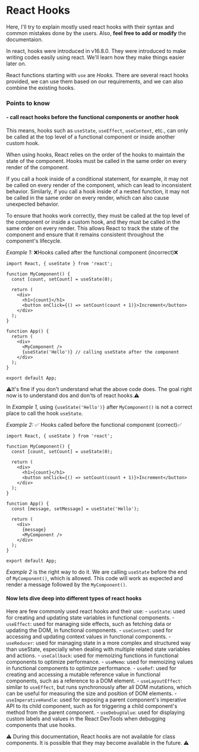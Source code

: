 # React Hooks

Here, I'll try to explain mostly used react hooks with their syntax and common mistakes done by the users. Also, <b>feel free to add or modify</b> the documentaion.

In react, hooks were introduced in v16.8.0. They were introduced to make writing codes easily using react. We'll learn how they make things easier later on.

React functions starting with `use` are <i>Hooks.</i> There are several react hooks provided, we can use them based on our requirements, and we can also combine the existing hooks.

### Points to know

#### - call react hooks before the functional components or another hook

This means, hooks such as `useState`, `useEffect`, `useContext`, etc., can only be called at the top level of a functional component or inside another custom hook.

When using hooks, React relies on the order of the hooks to maintain the state of the component. Hooks must be called in the same order on every render of the component.

If you call a hook inside of a conditional statement, for example, it may not be called on every render of the component, which can lead to inconsistent behavior. Similarly, if you call a hook inside of a nested function, it may not be called in the same order on every render, which can also cause unexpected behavior.

To ensure that hooks work correctly, they must be called at the top level of the component or inside a custom hook, and they must be called in the same order on every render. This allows React to track the state of the component and ensure that it remains consistent throughout the component's lifecycle.

<i>Example 1:</i> ❌Hooks called after the functional component (incorrect)❌

```
import React, { useState } from 'react';

function MyComponent() {
  const [count, setCount] = useState(0);

  return (
    <div>
      <h1>{count}</h1>
      <button onClick={() => setCount(count + 1)}>Increment</button>
    </div>
  );
}

function App() {
  return (
    <div>
      <MyComponent />
      {useState('Hello')} // calling useState after the component
    </div>
  );
}

export default App;
```

⚠️It's fine if you don't understand what the above code does. The goal right now is to understand dos and don'ts of react hooks.⚠️

In <i>Example 1,</i> using `{useState('Hello')}` after `MyComponent()` is not a correct place to call the hook `useState`.

<i>Example 2:</i> ✅ Hooks called before the functional component (correct)✅

```
import React, { useState } from 'react';

function MyComponent() {
  const [count, setCount] = useState(0);

  return (
    <div>
      <h1>{count}</h1>
      <button onClick={() => setCount(count + 1)}>Increment</button>
    </div>
  );
}

function App() {
  const [message, setMessage] = useState('Hello');

  return (
    <div>
      {message}
      <MyComponent />
    </div>
  );
}

export default App;

```

<i>Example 2</i> is the right way to do it. We are calling `useState` before the end of `MyComponent()`, which is allowed. This code will work as expected and render a message followed by the `MyComponent()`.

#### Now lets dive deep into different types of react hooks

Here are few commonly used react hooks and their use:
    - `useState`: used for creating and updating state variables in functional components.
    - `useEffect`: used for managing side effects, such as fetching data or updating the DOM, in functional components.
    - `useContext`: used for accessing and updating context values in functional components.
    - `useReducer`: used for managing state in a more complex and structured way than useState, especially when dealing with multiple related state variables and actions.
    - `useCallback`: used for memoizing functions in functional components to optimize performance.
    - `useMemo`: used for memoizing values in functional components to optimize performance.
    - `useRef`: used for creating and accessing a mutable reference value in functional components, such as a reference to a DOM element.
    - `useLayoutEffect`: similar to `useEffect`, but runs synchronously after all DOM mutations, which can be useful for measuring the size and position of DOM elements.
    - `useImperativeHandle`: used for exposing a parent component's imperative API to its child component, such as for triggering a child component's method from the parent component.
    - `useDebugValue`: used for displaying custom labels and values in the React DevTools when debugging components that use hooks.

⚠️ During this documentation, React hooks are not available for class components. It is possible that they may become available in the future. ⚠️
 